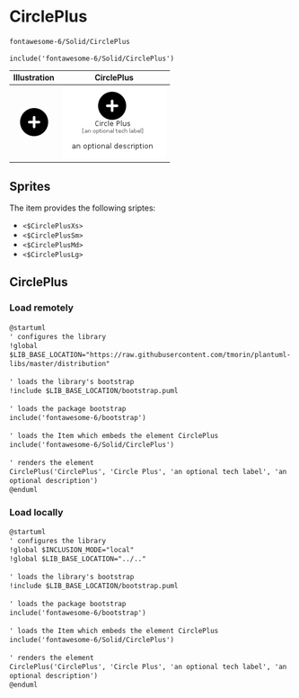 # CirclePlus


```text
fontawesome-6/Solid/CirclePlus
```

```text
include('fontawesome-6/Solid/CirclePlus')
```



| Illustration | CirclePlus |
| :---: | :---: |
| ![illustration for Illustration](../../fontawesome-6/Solid/CirclePlus.png) | ![illustration for CirclePlus](../../fontawesome-6/Solid/CirclePlus.Local.png) |



## Sprites
The item provides the following sriptes:

- `<$CirclePlusXs>`
- `<$CirclePlusSm>`
- `<$CirclePlusMd>`
- `<$CirclePlusLg>`





## CirclePlus

### Load remotely
```plantuml
@startuml
' configures the library
!global $LIB_BASE_LOCATION="https://raw.githubusercontent.com/tmorin/plantuml-libs/master/distribution"

' loads the library's bootstrap
!include $LIB_BASE_LOCATION/bootstrap.puml

' loads the package bootstrap
include('fontawesome-6/bootstrap')

' loads the Item which embeds the element CirclePlus
include('fontawesome-6/Solid/CirclePlus')

' renders the element
CirclePlus('CirclePlus', 'Circle Plus', 'an optional tech label', 'an optional description')
@enduml
```

### Load locally
```plantuml
@startuml
' configures the library
!global $INCLUSION_MODE="local"
!global $LIB_BASE_LOCATION="../.."

' loads the library's bootstrap
!include $LIB_BASE_LOCATION/bootstrap.puml

' loads the package bootstrap
include('fontawesome-6/bootstrap')

' loads the Item which embeds the element CirclePlus
include('fontawesome-6/Solid/CirclePlus')

' renders the element
CirclePlus('CirclePlus', 'Circle Plus', 'an optional tech label', 'an optional description')
@enduml
```

